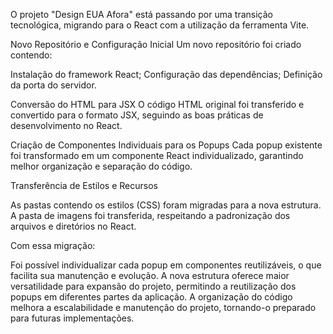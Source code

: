 O projeto "Design EUA Afora" está passando por uma transição tecnológica, migrando para o React com a utilização da ferramenta Vite.

Novo Repositório e Configuração Inicial
Um novo repositório foi criado contendo:

Instalação do framework React;
Configuração das dependências;
Definição da porta do servidor.

Conversão do HTML para JSX
O código HTML original foi transferido e convertido para o formato JSX, seguindo as boas práticas de desenvolvimento no React.

Criação de Componentes Individuais para os Popups
Cada popup existente foi transformado em um componente React individualizado, garantindo melhor organização e separação do código.

Transferência de Estilos e Recursos

As pastas contendo os estilos (CSS) foram migradas para a nova estrutura.
A pasta de imagens foi transferida, respeitando a padronização dos arquivos e diretórios no React.

Com essa migração:

Foi possível individualizar cada popup em componentes reutilizáveis, o que facilita sua manutenção e evolução.
A nova estrutura oferece maior versatilidade para expansão do projeto, permitindo a reutilização dos popups em diferentes partes da aplicação.
A organização do código melhora a escalabilidade e manutenção do projeto, tornando-o preparado para futuras implementações.
